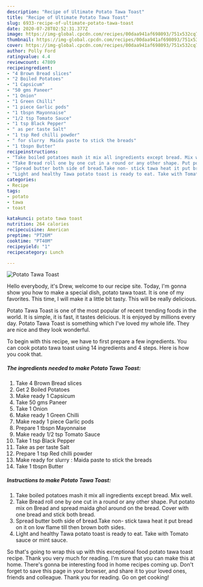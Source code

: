 ```yaml
---
description: "Recipe of Ultimate Potato Tawa Toast"
title: "Recipe of Ultimate Potato Tawa Toast"
slug: 6933-recipe-of-ultimate-potato-tawa-toast
date: 2020-07-28T02:52:31.377Z
image: https://img-global.cpcdn.com/recipes/00daa941af698093/751x532cq70/potato-tawa-toast-recipe-main-photo.jpg
thumbnail: https://img-global.cpcdn.com/recipes/00daa941af698093/751x532cq70/potato-tawa-toast-recipe-main-photo.jpg
cover: https://img-global.cpcdn.com/recipes/00daa941af698093/751x532cq70/potato-tawa-toast-recipe-main-photo.jpg
author: Polly Ford
ratingvalue: 4.4
reviewcount: 47809
recipeingredient:
- "4 Brown Bread slices"
- "2 Boiled Potatoes"
- "1 Capsicum"
- "50 gms Paneer"
- "1 Onion"
- "1 Green Chilli"
- "1 piece Garlic pods"
- "1 tbspn Mayonnaise"
- "1/2 tsp Tomato Sauce"
- "1 tsp Black Pepper"
- " as per taste Salt"
- "1 tsp Red chilli powder"
- " for slurry  Maida paste to stick the breads"
- "1 tbspn Butter"
recipeinstructions:
- "Take boiled potatoes mash it mix all ingredients except bread. Mix well."
- "Take Bread roll one by one cut in a round or any other shape. Put potato mix on Bread and spread maida ghol around on the bread. Cover with one bread and stick both bread."
- "Spread butter both side of bread.Take non- stick tawa heat it put bread on it on low flame till then brown both sides."
- "Light and healthy Tawa potato toast is ready to eat. Take with Tomato sauce or mint sauce."
categories:
- Recipe
tags:
- potato
- tawa
- toast

katakunci: potato tawa toast 
nutrition: 264 calories
recipecuisine: American
preptime: "PT26M"
cooktime: "PT40M"
recipeyield: "1"
recipecategory: Lunch

---
```



![Potato Tawa Toast](https://img-global.cpcdn.com/recipes/00daa941af698093/751x532cq70/potato-tawa-toast-recipe-main-photo.jpg)

Hello everybody, it's Drew, welcome to our recipe site. Today, I'm gonna show you how to make a special dish, potato tawa toast. It is one of my favorites. This time, I will make it a little bit tasty. This will be really delicious.

Potato Tawa Toast is one of the most popular of recent trending foods in the world. It is simple, it is fast, it tastes delicious. It is enjoyed by millions every day. Potato Tawa Toast is something which I've loved my whole life. They are nice and they look wonderful.




To begin with this recipe, we have to first prepare a few ingredients. You can cook potato tawa toast using 14 ingredients and 4 steps. Here is how you cook that.

<!--inarticleads1-->

##### The ingredients needed to make Potato Tawa Toast:

1. Take 4 Brown Bread slices
1. Get 2 Boiled Potatoes
1. Make ready 1 Capsicum
1. Take 50 gms Paneer
1. Take 1 Onion
1. Make ready 1 Green Chilli
1. Make ready 1 piece Garlic pods
1. Prepare 1 tbspn Mayonnaise
1. Make ready 1/2 tsp Tomato Sauce
1. Take 1 tsp Black Pepper
1. Take  as per taste Salt
1. Prepare 1 tsp Red chilli powder
1. Make ready  for slurry : Maida paste to stick the breads
1. Take 1 tbspn Butter




<!--inarticleads2-->

##### Instructions to make Potato Tawa Toast:

1. Take boiled potatoes mash it mix all ingredients except bread. Mix well.
1. Take Bread roll one by one cut in a round or any other shape. Put potato mix on Bread and spread maida ghol around on the bread. Cover with one bread and stick both bread.
1. Spread butter both side of bread.Take non- stick tawa heat it put bread on it on low flame till then brown both sides.
1. Light and healthy Tawa potato toast is ready to eat. Take with Tomato sauce or mint sauce.




So that's going to wrap this up with this exceptional food potato tawa toast recipe. Thank you very much for reading. I'm sure that you can make this at home. There's gonna be interesting food in home recipes coming up. Don't forget to save this page in your browser, and share it to your loved ones, friends and colleague. Thank you for reading. Go on get cooking!
